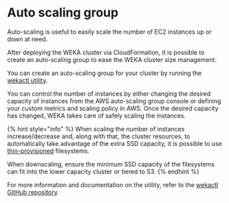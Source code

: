 # Auto scaling group

Auto-scaling is useful to easily scale the number of EC2 instances up or down at need.

After deploying the WEKA cluster via CloudFormation, it is possible to create an auto-scaling group to ease the WEKA cluster size management.

You can create an auto-scaling group for your cluster by running the [wekactl utility](https://github.com/weka/wekactl).

You can control the number of instances by either changing the desired capacity of instances from the AWS auto-scaling group console or defining your custom metrics and scaling policy in AWS. Once the desired capacity has changed, WEKA takes care of safely scaling the instances.

{% hint style="info" %}
When scaling the number of instances increase/decrease and, along with that, the cluster resources, to automatically take advantage of the extra SSD capacity, it is possible to use [thin-provisioned](../../overview/filesystems.md#thin-provisioning) filesystems.

When downscaling, ensure the minimum SSD capacity of the filesystems can fit into the lower capacity cluster or tiered to S3.&#x20;
{% endhint %}

For more information and documentation on the utility, refer to the [wekactl GitHub repository](https://github.com/weka/wekactl).
